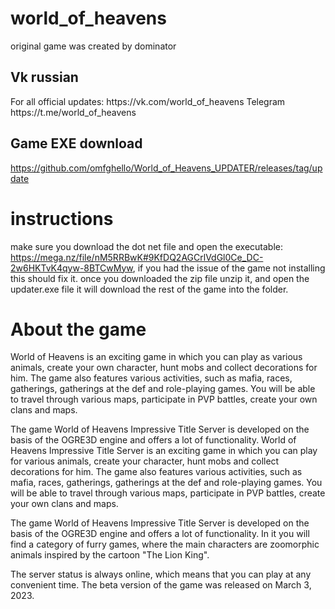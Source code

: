 # world_of_heavens

 original game was created by dominator
 
<H2>Vk russian</H2>
For all official updates: https://vk.com/world_of_heavens
Telegram https://t.me/world_of_heavens

<H2>Game EXE download</H2>

https://github.com/omfghello/World_of_Heavens_UPDATER/releases/tag/update

# instructions
make sure you download the dot net file and open the executable: https://mega.nz/file/nM5RRBwK#9KfDQ2AGCrlVdGl0Ce_DC-2w6HKTvK4qyw-8BTCwMyw, if you had the issue of the game not installing this should fix it. once you downloaded the zip file unzip it, and open the updater.exe file it will download the rest of the game into the folder.

# About the game
World of Heavens is an exciting game in which you can play as various animals, create your own character, hunt mobs and collect decorations for him. The game also features various activities, such as mafia, races, gatherings, gatherings at the def and role-playing games. You will be able to travel through various maps, participate in PVP battles, create your own clans and maps.

The game World of Heavens Impressive Title Server is developed on the basis of the OGRE3D engine and offers a lot of functionality. World of Heavens Impressive Title Server is an exciting game in which you can play for various animals, create your character, hunt mobs and collect decorations for him. The game also features various activities, such as mafia, races, gatherings, gatherings at the def and role-playing games. You will be able to travel through various maps, participate in PVP battles, create your own clans and maps.

The game World of Heavens Impressive Title Server is developed on the basis of the OGRE3D engine and offers a lot of functionality. In it you will find a category of furry games, where the main characters are zoomorphic animals inspired by the cartoon "The Lion King".

The server status is always online, which means that you can play at any convenient time. The beta version of the game was released on March 3, 2023.

